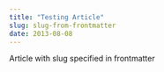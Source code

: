 ```yaml
---
title: "Testing Article"
slug: slug-from-frontmatter
date: 2013-08-08
---
```


Article with slug specified in frontmatter
